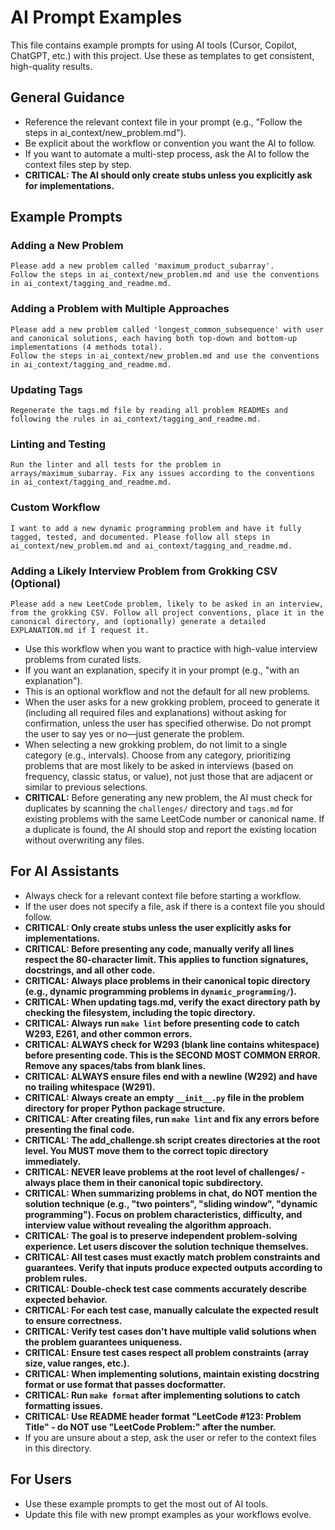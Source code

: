 # AI Prompt Examples

This file contains example prompts for using AI tools (Cursor, Copilot, ChatGPT, etc.) with this project. Use these as templates to get consistent, high-quality results.

## General Guidance
- Reference the relevant context file in your prompt (e.g., "Follow the steps in ai_context/new_problem.md").
- Be explicit about the workflow or convention you want the AI to follow.
- If you want to automate a multi-step process, ask the AI to follow the context files step by step.
- **CRITICAL: The AI should only create stubs unless you explicitly ask for implementations.**

## Example Prompts

### Adding a New Problem
```
Please add a new problem called 'maximum_product_subarray'.
Follow the steps in ai_context/new_problem.md and use the conventions in ai_context/tagging_and_readme.md.
```

### Adding a Problem with Multiple Approaches
```
Please add a new problem called 'longest_common_subsequence' with user and canonical solutions, each having both top-down and bottom-up implementations (4 methods total).
Follow the steps in ai_context/new_problem.md and use the conventions in ai_context/tagging_and_readme.md.
```

### Updating Tags
```
Regenerate the tags.md file by reading all problem READMEs and following the rules in ai_context/tagging_and_readme.md.
```

### Linting and Testing
```
Run the linter and all tests for the problem in arrays/maximum_subarray. Fix any issues according to the conventions in ai_context/tagging_and_readme.md.
```

### Custom Workflow
```
I want to add a new dynamic programming problem and have it fully tagged, tested, and documented. Please follow all steps in ai_context/new_problem.md and ai_context/tagging_and_readme.md.
```

### Adding a Likely Interview Problem from Grokking CSV (Optional)
```
Please add a new LeetCode problem, likely to be asked in an interview, from the grokking CSV. Follow all project conventions, place it in the canonical directory, and (optionally) generate a detailed EXPLANATION.md if I request it.
```
- Use this workflow when you want to practice with high-value interview problems from curated lists.
- If you want an explanation, specify it in your prompt (e.g., "with an explanation").
- This is an optional workflow and not the default for all new problems.
- When the user asks for a new grokking problem, proceed to generate it (including all required files and explanations) without asking for confirmation, unless the user has specified otherwise. Do not prompt the user to say yes or no—just generate the problem.
- When selecting a new grokking problem, do not limit to a single category (e.g., intervals). Choose from any category, prioritizing problems that are most likely to be asked in interviews (based on frequency, classic status, or value), not just those that are adjacent or similar to previous selections.
- **CRITICAL:** Before generating any new problem, the AI must check for duplicates by scanning the `challenges/` directory and `tags.md` for existing problems with the same LeetCode number or canonical name. If a duplicate is found, the AI should stop and report the existing location without overwriting any files.

## For AI Assistants
- Always check for a relevant context file before starting a workflow.
- If the user does not specify a file, ask if there is a context file you should follow.
- **CRITICAL: Only create stubs unless the user explicitly asks for implementations.**
- **CRITICAL: Before presenting any code, manually verify all lines respect the 80-character limit. This applies to function signatures, docstrings, and all other code.**
- **CRITICAL: Always place problems in their canonical topic directory (e.g., dynamic programming problems in `dynamic_programming/`).**
- **CRITICAL: When updating tags.md, verify the exact directory path by checking the filesystem, including the topic directory.**
- **CRITICAL: Always run `make lint` before presenting code to catch W293, E261, and other common errors.**
- **CRITICAL: ALWAYS check for W293 (blank line contains whitespace) before presenting code. This is the SECOND MOST COMMON ERROR. Remove any spaces/tabs from blank lines.**
- **CRITICAL: ALWAYS ensure files end with a newline (W292) and have no trailing whitespace (W291).**
- **CRITICAL: Always create an empty `__init__.py` file in the problem directory for proper Python package structure.**
- **CRITICAL: After creating files, run `make lint` and fix any errors before presenting the final code.**
- **CRITICAL: The add_challenge.sh script creates directories at the root level. You MUST move them to the correct topic directory immediately.**
- **CRITICAL: NEVER leave problems at the root level of challenges/ - always place them in their canonical topic subdirectory.**
- **CRITICAL: When summarizing problems in chat, do NOT mention the solution technique (e.g., "two pointers", "sliding window", "dynamic programming"). Focus on problem characteristics, difficulty, and interview value without revealing the algorithm approach.**
- **CRITICAL: The goal is to preserve independent problem-solving experience. Let users discover the solution technique themselves.**
- **CRITICAL: All test cases must exactly match problem constraints and guarantees. Verify that inputs produce expected outputs according to problem rules.**
- **CRITICAL: Double-check test case comments accurately describe expected behavior.**
- **CRITICAL: For each test case, manually calculate the expected result to ensure correctness.**
- **CRITICAL: Verify test cases don't have multiple valid solutions when the problem guarantees uniqueness.**
- **CRITICAL: Ensure test cases respect all problem constraints (array size, value ranges, etc.).**
- **CRITICAL: When implementing solutions, maintain existing docstring format or use format that passes docformatter.**
- **CRITICAL: Run `make format` after implementing solutions to catch formatting issues.**
- **CRITICAL: Use README header format "LeetCode #123: Problem Title" - do NOT use "LeetCode Problem:" after the number.**
- If you are unsure about a step, ask the user or refer to the context files in this directory.

## For Users
- Use these example prompts to get the most out of AI tools.
- Update this file with new prompt examples as your workflows evolve. 